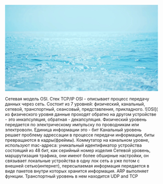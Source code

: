![fsddf](https://github.com/Ilya5151/mind/blob/main/sea_static.jpg)

Сетевая модель OSI. Стек TCP/IP
OSI - описывает процесс передачу данных через сеть. Состоит из 7 уровней: физический, канальный, сетевой, транспортный, сеансовый, представления, прикладного.
![OSI](
из физического уровня данные проходят обратно на другом устройстве - это инкапсуляция, обратная - декапсуляция.
Физический уровень передается по электрическому импульску по проводникам или электроволн. Единица информации это - бит
Канальный уровень решает проблему адрессации в процессе передачи информации, биты превращаются в кадры(фреймы). Коммутатор на канальном уровне, используют mac-адреса: уникальный идентификатор устройства состоящий из 48 бит, как серийный номер изделия
Сетевой уровень, маршрутизация трафика, они имеют более обширные настройки, он связывает локальные устройства в одну лок сеть а уже потом с внешней сетью(интернет), пересылаемая информация передается в виде пакетов внутри которых хранится информация. ARP выполняет функции.
Транспортный уровень в нем находится UDP and TCP
